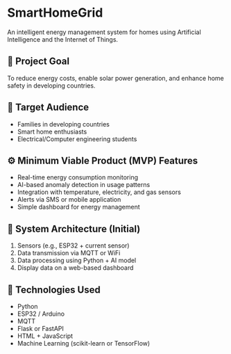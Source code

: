 # SmartHomeGrid

An intelligent energy management system for homes using Artificial Intelligence and the Internet of Things.

## 🎯 Project Goal
To reduce energy costs, enable solar power generation, and enhance home safety in developing countries.

## 👥 Target Audience
- Families in developing countries
- Smart home enthusiasts
- Electrical/Computer engineering students

## ⚙️ Minimum Viable Product (MVP) Features
- Real-time energy consumption monitoring
- AI-based anomaly detection in usage patterns
- Integration with temperature, electricity, and gas sensors
- Alerts via SMS or mobile application
- Simple dashboard for energy management

## 🧱 System Architecture (Initial)
1. Sensors (e.g., ESP32 + current sensor)
2. Data transmission via MQTT or WiFi
3. Data processing using Python + AI model
4. Display data on a web-based dashboard

## 🚀 Technologies Used
- Python  
- ESP32 / Arduino  
- MQTT  
- Flask or FastAPI  
- HTML + JavaScript  
- Machine Learning (scikit-learn or TensorFlow)
